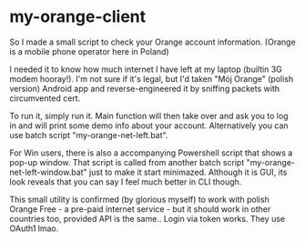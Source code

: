 # my-orange-client
So I made a small script to check your Orange account information. (Orange is a mobile phone operator here in Poland)

I needed it to know how much internet I have left at my laptop (builtin 3G modem hooray!).
I'm not sure if it's legal, but I'd taken "Mój Orange" (polish version) Android app and reverse-engineered it by sniffing packets with circumvented cert.

To run it, simply run it. Main function will then take over and ask you to log in and will print some demo info about your account. Alternatively you can use batch script "my-orange-net-left.bat".

For Win users, there is also a accompanying Powershell script that shows a pop-up window. That script is called from another batch script "my-orange-net-left-window.bat" just to make it start minimazed.
Although it is GUI, its look reveals that you can say I feel much better in CLI though.

This small utility is confirmed (by glorious myself) to work with polish Orange Free - a pre-paid internet service - but it should work in other countries too, provided API is the same..
Login via token works. They use OAuth1 lmao.
